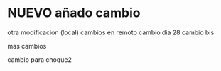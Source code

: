# NUEVO   añado cambio
otra modificacion (local)
cambios en remoto 
cambio dia 28
cambio bis

mas cambios

cambio para choque2